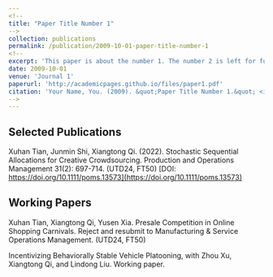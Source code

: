```yaml
---
<!-- 
title: "Paper Title Number 1"
-->
collection: publications
permalink: /publication/2009-10-01-paper-title-number-1
<!--
excerpt: 'This paper is about the number 1. The number 2 is left for future work.'
date: 2009-10-01
venue: 'Journal 1'
paperurl: 'http://academicpages.github.io/files/paper1.pdf'
citation: 'Your Name, You. (2009). &quot;Paper Title Number 1.&quot; <i>Journal 1</i>. 1(1).'
-->
---
```

## Selected Publications
Xuhan Tian, Junmin Shi, Xiangtong Qi. (2022). Stochastic Sequential Allocations for Creative Crowdsourcing. Production and Operations Management 31(2): 697-714. (UTD24, FT50) [DOI: https://doi.org/10.1111/poms.13573](https://doi.org/10.1111/poms.13573)

## Working Papers 
Xuhan Tian, Xiangtong Qi, Yusen Xia. Presale Competition in Online Shopping Carnivals. Reject and resubmit to Manufacturing & Service Operations Management. ​​(UTD24, FT50) 

Incentivizing Behaviorally Stable Vehicle Platooning, with Zhou Xu, Xiangtong Qi, and Lindong Liu. Working paper.

<!--
Recommended citation: Your Name, You. (2009). "Paper Title Number 1." <i>Journal 1</i>. 1(1).
-->
